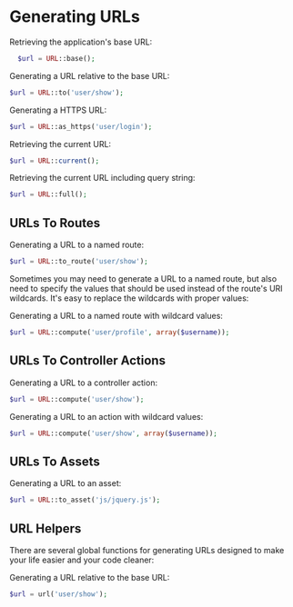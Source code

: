# Generating URLs

Retrieving the application's base URL:

```php
  $url = URL::base();
```

Generating a URL relative to the base URL:

```php
$url = URL::to('user/show');
```
Generating a HTTPS URL:

```php
$url = URL::as_https('user/login');
```

Retrieving the current URL:

```php
$url = URL::current();
```

Retrieving the current URL including query string:

```php
$url = URL::full();
```

## URLs To Routes

Generating a URL to a named route:

```php
$url = URL::to_route('user/show');
```
Sometimes you may need to generate a URL to a named route, but also need to specify the values that
should be used instead of the route's URI wildcards. It's easy to replace the wildcards with proper values:

Generating a URL to a named route with wildcard values:

```php
$url = URL::compute('user/profile', array($username));
```

## URLs To Controller Actions

Generating a URL to a controller action:

```php
$url = URL::compute('user/show');
```

Generating a URL to an action with wildcard values:

```php
$url = URL::compute('user/show', array($username));
```

## URLs To Assets

Generating a URL to an asset:

```php
$url = URL::to_asset('js/jquery.js');
```

## URL Helpers

There are several global functions for generating URLs designed to make your life easier and your code cleaner:

Generating a URL relative to the base URL:

```php
$url = url('user/show');
```
